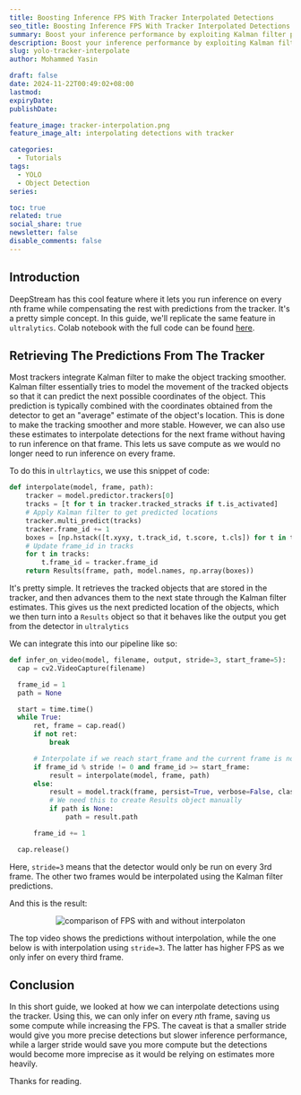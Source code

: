 ```yaml
---
title: Boosting Inference FPS With Tracker Interpolated Detections
seo_title: Boosting Inference FPS With Tracker Interpolated Detections
summary: Boost your inference performance by exploiting Kalman filter predictions to interpolate detections for skipped frames.
description: Boost your inference performance by exploiting Kalman filter predictions to interpolate detections for skipped frames.
slug: yolo-tracker-interpolate
author: Mohammed Yasin

draft: false
date: 2024-11-22T00:49:02+08:00
lastmod: 
expiryDate: 
publishDate: 

feature_image: tracker-interpolation.png
feature_image_alt: interpolating detections with tracker

categories:
  - Tutorials
tags:
  - YOLO
  - Object Detection
series:

toc: true
related: true
social_share: true
newsletter: false
disable_comments: false
---
```



## Introduction

DeepStream has this cool feature where it lets you run inference on every *n*th frame while compensating the rest with predictions from the tracker. It's a pretty simple concept. In this guide, we'll replicate the same feature in `ultralytics`. Colab notebook with the full code can be found [here](https://colab.research.google.com/drive/1J4fo7Xs2HX4uzaI8C6QBuYorKYeRNqyG?usp=sharing).

## Retrieving The Predictions From The Tracker

Most trackers integrate Kalman filter to make the object tracking smoother. Kalman filter essentially tries to model the movement of the tracked objects so that it can predict the next possible coordinates of the object. This prediction is typically combined with the coordinates obtained from the detector to get an "average" estimate of the object's location. This is done to make the tracking smoother and more stable. However, we can also use these estimates to interpolate detections for the next frame without having to run inference on that frame. This lets us save compute as we would no longer need to run inference on every frame.

To do this in `ultrlaytics`, we use this snippet of code:

```python
def interpolate(model, frame, path):
    tracker = model.predictor.trackers[0]
    tracks = [t for t in tracker.tracked_stracks if t.is_activated]
    # Apply Kalman filter to get predicted locations
    tracker.multi_predict(tracks)
    tracker.frame_id += 1
    boxes = [np.hstack([t.xyxy, t.track_id, t.score, t.cls]) for t in tracks]
    # Update frame_id in tracks
    for t in tracks:
        t.frame_id = tracker.frame_id
    return Results(frame, path, model.names, np.array(boxes))
```

It's pretty simple. It retrieves the tracked objects that are stored in the tracker, and then advances them to the next state through the Kalman filter estimates. This gives us the next predicted location of the objects, which we then turn into a `Results` object so that it behaves like the output you get from the detector in `ultralytics`

We can integrate this into our pipeline like so:

```python
def infer_on_video(model, filename, output, stride=3, start_frame=5):
  cap = cv2.VideoCapture(filename)

  frame_id = 1
  path = None

  start = time.time()
  while True:
      ret, frame = cap.read()
      if not ret:
          break

      # Interpolate if we reach start_frame and the current frame is not divisible by stride
      if frame_id % stride != 0 and frame_id >= start_frame:
          result = interpolate(model, frame, path)
      else:
          result = model.track(frame, persist=True, verbose=False, classes=[0], iou=0.9)[0]
          # We need this to create Results object manually
          if path is None:
              path = result.path

      frame_id += 1

  cap.release()
```

Here, `stride=3` means that the detector would only be run on every 3rd frame. The other two frames would be interpolated using the Kalman filter predictions.

And this is the result:

<p align="center">
  <img src="https://github.com/Y-T-G/Yasins-Keep/releases/download/v0.0.1/tracker-interpolate-comparison.webp"
  alt="comparison of FPS with and without interpolaton"/>
</p>

The top video shows the predictions without interpolation, while the one below is with interpolation using `stride=3`. The latter has higher FPS as we only infer on every third frame.

## Conclusion

In this short guide, we looked at how we can interpolate detections using the tracker. Using this, we can only infer on every *n*th frame, saving us some compute while increasing the FPS. The caveat is that a smaller stride would give you more precise detections but slower inference performance, while a larger stride would save you more compute but the detections would become more imprecise as it would be relying on estimates more heavily.

Thanks for reading.
